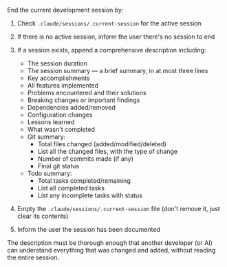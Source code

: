 End the current development session by:

1. Check `.claude/sessions/.current-session` for the active session
2. If there is no active session, inform the user there's no session to end
3. If a session exists, append a comprehensive description including:
    - The session duration
    - The session summary — a brief summary, in at most three lines
    - Key accomplishments
    - All features implemented
    - Problems encountered and their solutions
    - Breaking changes or important findings
    - Dependencies added/removed
    - Configuration changes
    - Lessons learned
    - What wasn't completed
    - Git summary:
        * Total files changed (added/modified/deleted)
        * List all the changed files, with the type of change
        * Number of commits made (if any)
        * Final git status
    - Todo summary:
        * Total tasks completed/remaining
        * List all completed tasks
        * List any incomplete tasks with status

4. Empty the `.claude/sessions/.current-session` file (don't remove it, just clear its contents)
5. Inform the user the session has been documented

The description must be thorough enough that another developer (or AI) can understand everything that was changed and added, without reading the entire session.